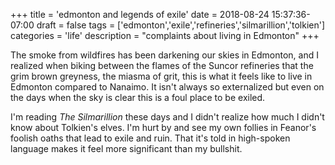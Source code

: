 +++
title = 'edmonton and legends of exile'
date = 2018-08-24 15:37:36-07:00
draft = false
tags = ['edmonton','exile','refineries','silmarillion','tolkien']
categories = 'life'
description = "complaints about living in Edmonton"
+++

The smoke from wildfires has been darkening our skies in Edmonton, and I realized when biking between the flames of the Suncor refineries that the grim brown greyness, the miasma of grit, this is what it feels like to live in Edmonton compared to Nanaimo. It isn't always so externalized but even on the days when the sky is clear this is a foul place to be exiled.

I'm reading *The Silmarillion* these days and I didn't realize how much I didn't know about Tolkien's elves. I'm hurt by and see my own follies in Feanor's foolish oaths that lead to exile and ruin. That it's told in high-spoken language makes it feel more significant than my bullshit.

